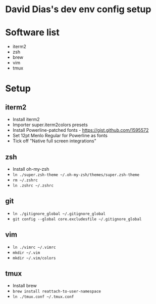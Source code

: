 David Dias's dev env config setup
=================================

# Software list

- iterm2
- zsh
- brew
- vim
- tmux

# Setup

## iterm2

- Install iterm2
- Importer super.iterm2colors presets
- Install Powerline-patched fonts - https://gist.github.com/1595572
- Set 12pt Menlo Regular for Powerline as fonts
- Tick off "Native full screen integrations"

## zsh

- Install oh-my-zsh
- `ln ./super.zsh-theme ~/.oh-my-zsh/themes/super.zsh-theme`
- `rm ~/.zshrc`
- `ln .zshrc ~/.zshrc`

## git

- `ln ./gitignore_global ~/.gitignore_global`
- `git config --global core.excludesfile ~/.gitignore_global`

## vim

- `ln ./vimrc ~/.vimrc`
- `mkdir ~/.vim`
- `mkdir ~/.vim/colors`

## tmux

- Install brew
- `brew install reattach-to-user-namespace`
- `ln ./tmux.conf ~/.tmux.conf`


